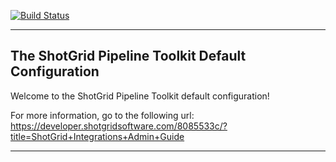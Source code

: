 [![Build Status](https://dev.azure.com/shotgun-ecosystem/Toolkit/_apis/build/status/Configs/tk-config-default2?branchName=master)](https://dev.azure.com/shotgun-ecosystem/Toolkit/_build/latest?definitionId=49&branchName=master)

-------------------------------------------------------------------------
The ShotGrid Pipeline Toolkit Default Configuration
-------------------------------------------------------------------------

Welcome to the ShotGrid Pipeline Toolkit default configuration!

For more information, go to the following url:
https://developer.shotgridsoftware.com/8085533c/?title=ShotGrid+Integrations+Admin+Guide

-------------------------------------------------------------------------
